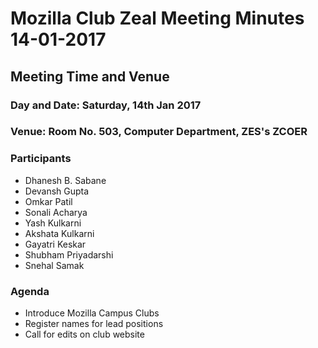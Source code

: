 # Mozilla Club Zeal Meeting Minutes 14-01-2017
## Meeting Time and Venue

### Day and Date: Saturday, 14th Jan 2017

### Venue: Room No. 503, Computer Department, ZES's ZCOER

### Participants

*    Dhanesh B. Sabane
*    Devansh Gupta
*    Omkar Patil
*    Sonali Acharya
*    Yash Kulkarni
*    Akshata Kulkarni
*    Gayatri Keskar
*    Shubham Priyadarshi
*    Snehal Samak

### Agenda

*    Introduce Mozilla Campus Clubs
*    Register names for lead positions
*    Call for edits on club website
